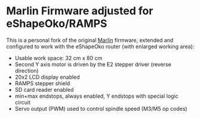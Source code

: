 Marlin Firmware adjusted for eShapeOko/RAMPS
============================================

This is a personal fork of the original [Marlin](https://github.com/MarlinFirmware/Marlin) firmware, extended and configured to work with the eShapeOko router (with enlarged working area):

- Usable work space: 32 cm x 80 cm
- Second Y axis motor is driven by the E2 stepper driver (reverse direction)
- 20x2 LCD display enabled
- RAMPS stepper shield
- SD card reader enabled
- min+max endstops, always enabled, Y endstops with special logic circuit
- Servo output (PWM) used to control spindle speed (M3/M5 op codes)
